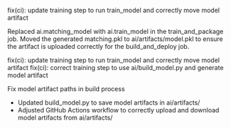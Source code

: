 fix(ci): update training step to run train_model and correctly move model artifact

Replaced ai.matching_model with ai.train_model in the train_and_package job.
Moved the generated matching.pkl to ai/artifacts/model.pkl to ensure the
artifact is uploaded correctly for the build_and_deploy job.

fix(ci): update training step to run train_model and correctly move model artifact
fix(ci): correct training step to use ai/build_model.py and generate model artifact

Fix model artifact paths in build process

- Updated build_model.py to save model artifacts in ai/artifacts/
- Adjusted GitHub Actions workflow to correctly upload and download model artifacts from ai/artifacts/


